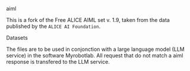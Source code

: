 aiml

This is a fork of the Free ALICE AIML set v. 1.9, taken from the data published by the `ALICE AI Foundation`.

Datasets

The files are to be used in conjonction with a large language model (LLM service) in the software Myrobotlab.
All request that do not match a aiml response is transfered to the LLM service.
